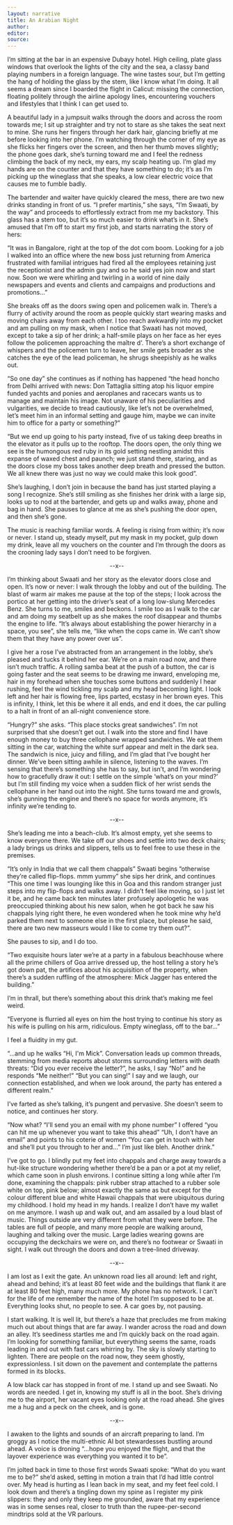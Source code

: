 ```yaml
---
layout: narrative
title: An Arabian Night
author:
editor: 
source:
---
```


I’m sitting at the bar in an expensive Dubayy hotel. High ceiling, plate glass windows that overlook the lights of the city and the sea, a classy band playing numbers in a foreign language. The wine tastes sour, but I’m getting the hang of holding the glass by the stem, like I know what I’m doing. It all seems a dream since I boarded the flight in Calicut: missing the connection, floating politely through the airline apology lines, encountering vouchers and lifestyles that I think I can get used to.A beautiful lady in a jumpsuit walks through the doors and across the room towards me; I sit up straighter and try not to stare as she takes the seat next to mine. She runs her fingers through her dark hair, glancing briefly at me before looking into her phone.  I’m watching through the corner of my eye as she flicks her fingers over the screen, and then her thumb moves slightly; the phone goes dark, she’s turning toward me and I feel the redness climbing the back of my neck, my ears, my scalp heating up. I’m glad my hands are on the counter and that they have something to do; it’s as I’m picking up the wineglass that she speaks, a low clear electric voice that causes me to fumble badly.The bartender and waiter have quickly cleared the mess, there are two new drinks standing in front of us. “I prefer martinis,” she says, “I’m Swaati, by the way” and proceeds to effortlessly extract from me my backstory. This glass has a stem too, but it’s so much easier to drink what’s in it. She’s amused that I’m off to start my first job, and starts narrating the story of hers:“It was in Bangalore, right at the top of the dot com boom. Looking for a job I walked into an office where the new boss just returning from America frustrated with familial intrigues had fired all the employees retaining just the receptionist and the admin guy and so he said yes join now and start now. Soon we were whirling and twirling in a world of nine daily newspapers and events and clients and campaigns and productions and promotions…”She breaks off as the doors swing open and policemen walk in. There’s a flurry of activity around the room as people quickly start wearing masks and moving chairs away from each other. I too reach awkwardly into my pocket and am pulling on my mask, when I notice that Swaati has not moved, except to take a sip of her drink; a half-smile plays on her face as her eyes follow the policemen approaching the maître d’. There’s a short exchange of whispers and the policemen turn to leave, her smile gets broader as she catches the eye of the lead policeman, he shrugs sheepishly as he walks out.“So one day” she continues as if nothing has happened “the head honcho from Delhi arrived with news: Don Tattaglia sitting atop his liquor empire funded yachts and ponies and aeroplanes and racecars wants us to manage and maintain his image. Not unaware of his peculiarities and vulgarities, we decide to tread cautiously, like let’s not be overwhelmed, let’s meet him in an informal setting and gauge him, maybe we can invite him to office for a party or something?” “But we end up going to his party instead, five of us taking deep breaths in the elevator as it pulls up to the rooftop. The doors open, the only thing we see is the humongous red ruby in its gold setting nestling amidst this expanse of waxed chest and paunch; we just stand there, staring, and as the doors close my boss takes another deep breath and pressed the button. We all knew there was just no way we could make this look good”.				She’s laughing, I don’t join in because the band has just started playing a song I recognize. She’s still smiling as she finishes her drink with a large sip, looks up to nod at the bartender, and gets up and walks away, phone and bag in hand. She pauses to glance at me as she’s pushing the door open, and then she’s gone.The music is reaching familiar words. A feeling is rising from within; it’s now or never. I stand up, steady myself, put my mask in my pocket, gulp down my drink, leave all my vouchers on the counter and I’m through the doors as the crooning lady says I don’t need to be forgiven.
<p align="center">
 --x--
</p>

I’m thinking about Swaati and her story as the elevator doors close and open. It’s now or never: I walk through the lobby and out of the building. The blast of warm air makes me pause at the top of the steps; I look across the portico at her getting into the driver’s seat of a long low-slung Mercedes Benz. She turns to me, smiles and beckons. I smile too as I walk to the car and am doing my seatbelt up as she makes the roof disappear and thumbs the engine to life. “It’s always about establishing the power hierarchy in a space, you see”, she tells me, “like when the cops came in. We can’t show them that they have any power over us”. I give her a rose I’ve abstracted from an arrangement in the lobby, she’s pleased and tucks it behind her ear. We’re on a main road now, and there isn’t much traffic. A rolling samba beat at the push of a button, the car is going faster and the seat seems to be drawing me inward, enveloping me, hair in my forehead when she touches some buttons and suddenly I hear rushing, feel the wind tickling my scalp and my head becoming light. I look left and her hair is flowing free, lips parted, ecstasy in her brown eyes. This is infinity, I think, let this be where it all ends, and end it does, the car pulling to a halt in front of an all-night convenience store. “Hungry?” she asks. “This place stocks great sandwiches”. I’m not surprised that she doesn’t get out. I walk into the store and find I have enough money to buy three cellophane wrapped sandwiches. We eat them sitting in the car, watching the white surf appear and melt in the dark sea. The sandwich is nice, juicy and filling, and I’m glad that I’ve bought her dinner. We’ve been sitting awhile in silence, listening to the waves. I’m sensing that there’s something she has to say, but isn’t, and I’m wondering how to gracefully draw it out: I settle on the simple ‘what’s on your mind?’ but I’m still finding my voice when a sudden flick of her wrist sends the cellophane in her hand out into the night. She turns toward me and growls, she’s gunning the engine and there’s no space for words anymore, it’s infinity we’re tending to.<p align="center">
 --x--
</p>

She’s leading me into a beach-club. It’s almost empty, yet she seems to know everyone there. We take off our shoes and settle into two deck chairs; a lady brings us drinks and slippers, tells us to feel free to use these in the premises.“It’s only in India that we call them chappals” Swaati begins “otherwise they’re called flip-flops. mmm yummy” she sips her drink, and continues “This one time I was lounging like this in Goa and this random stranger just steps into my flip-flops and walks away. I didn’t feel like moving, so I just let it be, and he came back ten minutes later profusely apologetic he was preoccupied thinking about his new salon, when he got back he saw his chappals lying right there, he even wondered when he took mine why he’d parked them next to someone else in the first place, but please he said, there are two new masseurs would I like to come try them out?”. She pauses to sip, and I do too.“Two exquisite hours later we’re at a party in a fabulous beachhouse where all the prime chillers of Goa arrive dressed up, the host telling a story he’s got down pat, the artifices about his acquisition of the property, when there’s a sudden ruffling of the atmosphere: Mick Jagger has entered the building.” I’m in thrall, but there’s something about this drink that’s making me feel weird.“Everyone is flurried all eyes on him the host trying to continue his story as his wife is pulling on his arm, ridiculous. Empty wineglass, off to the bar…”I feel a fluidity in my gut.“…and up he walks “Hi, I'm Mick”. Conversation leads up common threads, stemming from media reports about storms surrounding letters with death threats: “Did you ever receive the letter?”, he asks, I say “No!” and he responds “Me neither!” “But you can sing!” I say and we laugh, our connection established, and when we look around, the party has entered a different realm.”I’ve farted as she’s talking, it’s pungent and pervasive. She doesn’t seem to notice, and continues her story.
“Now what? “I'll send you an email with my phone number” I offered “you can hit me up whenever you want to take this ahead” “Uh, I don’t have an email” and points to his coterie of women “You can get in touch with her and she’ll put you through to her and...” I’m just like bleh. Another drink.”I’ve got to go. I blindly put my feet into chappals and charge away towards a hut-like structure wondering whether there’d be a pan or a pot at my relief, which came soon in plush environs. I continue sitting a long while after I’m done, examining the chappals: pink rubber strap attached to a rubber sole white on top, pink below; almost exactly the same as but except for the colour different blue and white Hawaii chappals that were ubiquitous during my childhood. I hold my head in my hands. I realize I don’t have my wallet on me anymore. I wash up and walk out, and am assailed by a loud blast of music. Things outside are very different from what they were before. The tables are full of people, and many more people are walking around, laughing and talking over the music. Large ladies wearing gowns are occupying the deckchairs we were on, and there’s no footwear or Swaati in sight. I walk out through the doors and down a tree-lined driveway.

<p align="center">
 --x--
</p>

I am lost as I exit the gate. An unknown road lies all around: left and right, ahead and behind; it’s at least 80 feet wide and the buildings that flank it are at least 80 feet high, many much more. My phone has no network. I can’t for the life of me remember the name of the hotel I’m supposed to be at. Everything looks shut, no people to see. A car goes by, not pausing. 

I start walking. It is well lit, but there’s a haze that precludes me from making much out about things that are far away. I wander across the road and down an alley. It’s seediness startles me and I’m quickly back on the road again. I’m looking for something familiar, but everything seems the same, roads leading in and out with fast cars whirring by. The sky is slowly starting to lighten. There are people on the road now, they seem ghostly, expressionless. I sit down on the pavement and contemplate the patterns formed in its blocks. A low black car has stopped in front of me. I stand up and see Swaati. No words are needed. I get in, knowing my stuff is all in the boot. She’s driving me to the airport, her vacant eyes looking only at the road ahead. She gives me a hug and a peck on the cheek, and is gone.<p align="center">
 --x--
</p>

I awaken to the lights and sounds of an aircraft preparing to land. I’m groggy as I notice the multi-ethnic AI bot stewardesses bustling around ahead. A voice is droning “…hope you enjoyed the flight, and that the layover experience was everything you wanted it to be”.I’m jolted back in time to those first words Swaati spoke: “What do you want me to be?” she’d asked, setting in motion a train that I’d had little control over. My head is hurting as I lean back in my seat, and my feet feel cold. I look down and there’s a tingling down my spine as I register my pink slippers: they and only they keep me grounded, aware that my experience was in some senses real, closer to truth than the rupee-per-second mindtrips sold at the VR parlours.